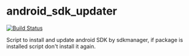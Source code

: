 # android_sdk_updater
[![Build Status](https://travis-ci.org/mgasiorowski/android_sdk_updater.svg?branch=master)](https://travis-ci.org/mgasiorowski/android_sdk_updater)

Script to install and update android SDK by sdkmanager, if package is installed script don't install it again.
